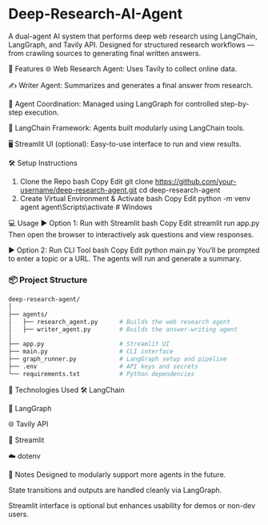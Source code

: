 # Deep-Research-AI-Agent
A dual-agent AI system that performs deep web research using LangChain, LangGraph, and Tavily API. Designed for structured research workflows — from crawling sources to generating final written answers.

🚀 Features
🌐 Web Research Agent: Uses Tavily to collect online data.

✍️ Writer Agent: Summarizes and generates a final answer from research.

🔁 Agent Coordination: Managed using LangGraph for controlled step-by-step execution.

🧱 LangChain Framework: Agents built modularly using LangChain tools.

🖥️ Streamlit UI (optional): Easy-to-use interface to run and view results.

🛠️ Setup Instructions
1. Clone the Repo
bash
Copy
Edit
git clone https://github.com/your-username/deep-research-agent.git
cd deep-research-agent
2. Create Virtual Environment & Activate
bash
Copy
Edit
python -m venv agent
agent\Scripts\activate  # Windows

💻 Usage
▶️ Option 1: Run with Streamlit
bash
Copy
Edit
streamlit run app.py
Then open the browser to interactively ask questions and view responses.

▶️ Option 2: Run CLI Tool
bash
Copy
Edit
python main.py
You’ll be prompted to enter a topic or a URL. The agents will run and generate a summary.


### 📦 Project Structure

```bash
deep-research-agent/
│
├── agents/
│   ├── research_agent.py      # Builds the web research agent
│   ├── writer_agent.py        # Builds the answer-writing agent
│
├── app.py                     # Streamlit UI
├── main.py                    # CLI interface
├── graph_runner.py            # LangGraph setup and pipeline
├── .env                       # API keys and secrets
└── requirements.txt           # Python dependencies
```



🧪 Technologies Used
🛠️ LangChain

🔄 LangGraph

🌐 Tavily API

📜 Streamlit

☁️ dotenv

📌 Notes
Designed to modularly support more agents in the future.

State transitions and outputs are handled cleanly via LangGraph.

Streamlit interface is optional but enhances usability for demos or non-dev users.
